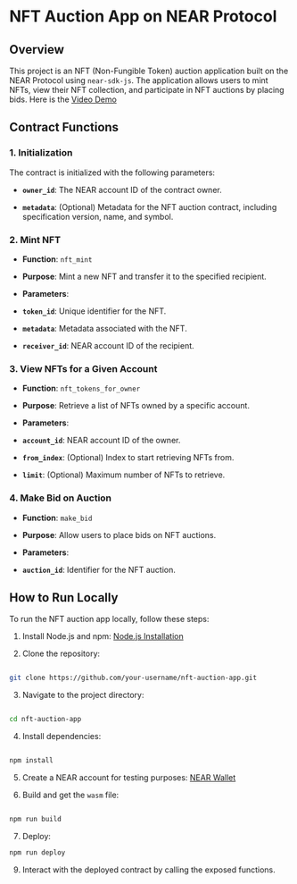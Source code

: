 # NFT Auction App on NEAR Protocol

## Overview

This project is an NFT (Non-Fungible Token) auction application built on the NEAR Protocol using `near-sdk-js`. The application allows users to mint NFTs, view their NFT collection, and participate in NFT auctions by placing bids. Here is the [Video Demo](https://youtu.be/C4cxUXJZeiU)

## Contract Functions

### 1. Initialization

The contract is initialized with the following parameters:

- **`owner_id`**: The NEAR account ID of the contract owner.

- **`metadata`**: (Optional) Metadata for the NFT auction contract, including specification version, name, and symbol.

### 2. Mint NFT

- **Function**: `nft_mint`

- **Purpose**: Mint a new NFT and transfer it to the specified recipient.

- **Parameters**:

- **`token_id`**: Unique identifier for the NFT.

- **`metadata`**: Metadata associated with the NFT.

- **`receiver_id`**: NEAR account ID of the recipient.

### 3. View NFTs for a Given Account

- **Function**: `nft_tokens_for_owner`

- **Purpose**: Retrieve a list of NFTs owned by a specific account.

- **Parameters**:

- **`account_id`**: NEAR account ID of the owner.

- **`from_index`**: (Optional) Index to start retrieving NFTs from.

- **`limit`**: (Optional) Maximum number of NFTs to retrieve.

### 4. Make Bid on Auction

- **Function**: `make_bid`

- **Purpose**: Allow users to place bids on NFT auctions.

- **Parameters**:

- **`auction_id`**: Identifier for the NFT auction.

## How to Run Locally

To run the NFT auction app locally, follow these steps:

1. Install Node.js and npm: [Node.js Installation](https://nodejs.org/)

2. Clone the repository:

```bash

git clone https://github.com/your-username/nft-auction-app.git

```

3. Navigate to the project directory:

```bash

cd nft-auction-app

```

4. Install dependencies:

```bash

npm install

```

5. Create a NEAR account for testing purposes: [NEAR Wallet](https://wallet.near.org/)

6. Build and get the `wasm` file:

```bash

npm run build

```

7. Deploy:

```bash
npm run deploy
```

9. Interact with the deployed contract by calling the exposed functions.
